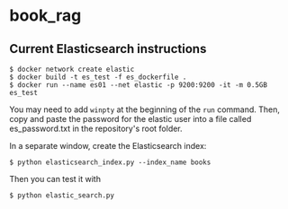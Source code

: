 # book_rag

## Current Elasticsearch instructions
```
$ docker network create elastic
$ docker build -t es_test -f es_dockerfile .
$ docker run --name es01 --net elastic -p 9200:9200 -it -m 0.5GB es_test
```
You may need to add `winpty` at the beginning of the `run` command. 
Then, copy and paste the password for the elastic user into a file called es_password.txt in the repository's root folder.

In a separate window, create the Elasticsearch index:
```
$ python elasticsearch_index.py --index_name books
```
Then you can test it with
```
$ python elastic_search.py
```
